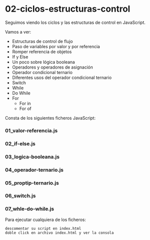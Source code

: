 # 02-ciclos-estructuras-control

Seguimos viendo los ciclos y las estructuras de control en JavaScript.

Vamos a ver:

- Estructuras de control de flujo
- Paso de variables por valor y por referencia
- Romper referencia de objetos
- If y Else
- Un poco sobre lógica booleana
- Operadores y operadores de asignación
- Operador condicional ternario
- Diferentes usos del operador condicional ternario
- Switch
- While
- Do While
- For
  - For in
  - For of

Consta de los siguientes ficheros JavaScript:

### 01_valor-referencia.js

### 02_if-else.js

### 03_logica-booleana.js

### 04_operador-ternario.js

### 05_proptip-ternario.js

### 06_switch.js

### 07_whle-do-while.js

Para ejecutar cualquiera de los ficheros:

```
descomentar su script en index.html
doble click en archivo index.html y ver la consola
```
